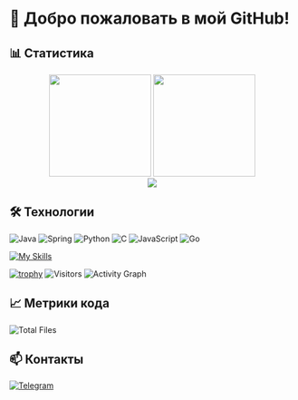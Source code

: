 # 🚀 Добро пожаловать в мой GitHub!

## 📊 Статистика

<div align="center">
  <img height="180em" src="https://github-readme-stats.vercel.app/api?username=Neyahd&show_icons=true&theme=tokyonight&count_private=true&include_all_commits=true"/>
  <img height="180em" src="https://github-readme-stats.vercel.app/api/top-langs/?username=Neyahd&layout=compact&theme=tokyonight&hide=html,css,scss&count_private=true"/>
</div>

<div align="center">
  <img src="https://streak-stats.demolab.com/?user=Neyahd&theme=tokyonight"/>
</div>

## 🛠️ Технологии
![Java](https://img.shields.io/badge/Java-007396?style=for-the-badge&logo=openjdk&logoColor=white)
![Spring](https://img.shields.io/badge/Spring-6DB33F?style=for-the-badge&logo=spring&logoColor=white)
![Python](https://img.shields.io/badge/Python-3776AB?style=for-the-badge&logo=python&logoColor=white)
![C](https://img.shields.io/badge/C-A8B9CC?style=for-the-badge&logo=c&logoColor=black)
![JavaScript](https://img.shields.io/badge/JavaScript-F7DF1E?style=for-the-badge&logo=javascript&logoColor=black)
![Go](https://img.shields.io/badge/Go-00ADD8?style=for-the-badge&logo=go&logoColor=white)

[![My Skills](https://skillicons.dev/icons?i=js,html,css,wasm)](https://skillicons.dev)

[![trophy](https://github-profile-trophy.vercel.app/?username=Neyahd&theme=onedark)](https://github.com/ryo-ma/github-profile-trophy)
![Visitors](https://visitor.archi.workers.dev/visitor-badge.glitch.me/badge?page_id=Neyahd.Neyahd)
![Activity Graph](https://github-readme-activity-graph.vercel.app/graph?username=Neyahd&theme=github-dark)

## 📈 Метрики кода
![Total Files](https://img.shields.io/badge/Files-1.2k-blue?style=for-the-badge)
## 📫 Контакты
[![Telegram](https://img.shields.io/badge/Telegram-26A5E4?style=for-the-badge&logo=telegram&logoColor=white)](https://t.me/sytrasyyy)
